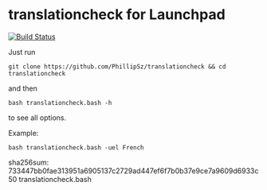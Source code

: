 translationcheck for Launchpad
==============================
[![Build Status](https://travis-ci.org/PhillipSz/translationcheck.png)](https://travis-ci.org/PhillipSz/translationcheck)

Just run 
	
	git clone https://github.com/PhillipSz/translationcheck && cd translationcheck

and then 

	bash translationcheck.bash -h

to see all options.

Example:

	bash translationcheck.bash -uel French

sha256sum:
733447bb0fae313951a6905137c2729ad447ef6f7b0b37e9ce7a9609d6933c50  translationcheck.bash
